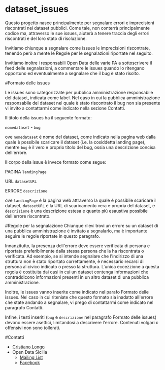# dataset_issues

Questo progetto nasce principalmente per segnalare errori e imprecisioni
riscontrati nei dataset pubblici. Come tale, non conterrà principalmente 
codice ma, attraverso le sue issues, aiuterà a tenere traccia degli errori
riscontrati e del loro stato di risoluzione. 

Invitiamo chiunque a segnalare come issues le imprecisioni riscontrate,
tenendo però a mente le Regole per le segnalazioni riportate nel seguito.

Invitiamo inoltre i responsabili Open Data delle varie PA a sottoscrivere
il feed delle segnalazioni, a commentare le issues quando lo ritengano
opportuno ed eventualmente a segnalare che il bug è stato risolto.

#Formato delle issues

Le issues sono categorizzate per pubblica amministrazione responsabile del
dataset, indicata come label. Nel caso in cui la pubblica amministrazione
responsabile del dataset nel quale è stato riscontrato il bug non sia 
presente vi invito a contattarmi come indicato nella sezione Contatti.

Il titolo della issues ha il seguente formato:

`nomedataset` - `bug`

ove `nomedataset` è nome del dataset, come
indicato nella pagina web dalla quale è possibile scaricare il dataset (i.e.
la cosiddetta landing page), mentre `bug` è il vero e proprio titolo del bug, 
ossia una descrizione concisa dell'errore.

Il corpo della issue è invece formato come segue:

PAGINA `landingPage`

URL `datasetURL`

ERRORE `descrizione`

ove `landingPage` è la pagina web attraverso la quale è possibile scaricare
il dataset, `datasetURL` è la URL di scaricamento vera e propria del dataset,
e `descrizione` è una descrizione estesa e quanto più esaustiva possibile dell'errore
riscontrato.

#Regole per la segnalazione
Chiunque rilevi trovi un errore su un dataset di una pubblica amministrazione 
è invitato a segnalarlo, ma è importante seguire le regole riportate in questo paragrafo.

Innanzitutto, la presenza dell'errore deve essere verificata di persona 
e riportata preferibilmente dalla stessa persona che la ha riscontrata
o verificata. Ad esempio, se si intende segnalare che l'indirizzo di una 
struttura non è stato  riportato correttamente, è necessario recarsi di persona 
al civico indicato o presso la struttura. L'unica eccezzione a questa 
regola è costituita dai casi in cui un dataset contenga informazioni
che contraddicono informazioni presenti in un altro dataset di una
pubblica amministrazione.

Inoltre, le issues vanno inserite come indicato nel parafo Formato delle 
issues. Nel caso in cui riteniate che questo formato sia inadatto all'errore
che state andando a segnalare, vi prego di contattarmi come indicato nel
paragrafo Contatti.

Infine, i testi inseriti (`bug` e `descrizione` nel paragrafo Formato delle issues)
devono essere asettici, limitandosi a descrivere l'errore. Contenuti 
volgari o offensivi non sono tollerati.

#Contatti

* [Cristiano Longo](mailto:cristianolongo@gmail.com)
* Open Data Sicilia 
  - [Mailing List](mailto:opendatasicilia@groups.dataninja.it)
  - [Facebook]()


